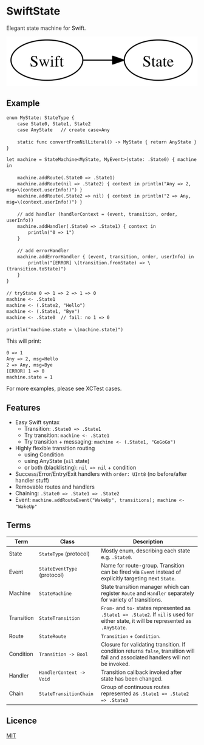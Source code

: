 SwiftState
==========

Elegant state machine for Swift.

![SwiftState](Screenshots/logo.png)

## Example

```
enum MyState: StateType {
    case State0, State1, State2
    case AnyState   // create case=Any

    static func convertFromNilLiteral() -> MyState { return AnyState }
}
```

```
let machine = StateMachine<MyState, MyEvent>(state: .State0) { machine in

    machine.addRoute(.State0 => .State1)
    machine.addRoute(nil => .State2) { context in println("Any => 2, msg=\(context.userInfo!)") }
    machine.addRoute(.State2 => nil) { context in println("2 => Any, msg=\(context.userInfo!)") }

    // add handler (handlerContext = (event, transition, order, userInfo))
    machine.addHandler(.State0 => .State1) { context in
        println("0 => 1")
    }

    // add errorHandler
    machine.addErrorHandler { (event, transition, order, userInfo) in
        println("[ERROR] \(transition.fromState) => \(transition.toState)")
    }
}

// tryState 0 => 1 => 2 => 1 => 0
machine <- .State1
machine <- (.State2, "Hello")
machine <- (.State1, "Bye")
machine <- .State0  // fail: no 1 => 0

println("machine.state = \(machine.state)")
```

This will print:

```
0 => 1
Any => 2, msg=Hello
2 => Any, msg=Bye
[ERROR] 1 => 0
machine.state = 1
```

For more examples, please see XCTest cases.


## Features

- Easy Swift syntax
    - Transition: `.State0 => .State1`
    - Try transition: `machine <- .State1`
    - Try transition + messaging: `machine <- (.State1, "GoGoGo")`
- Highly flexible transition routing
    - using Condition
    - using AnyState (`nil` state)
    - or both (blacklisting): `nil => nil` + condition
- Success/Error/Entry/Exit handlers with `order: UInt8` (no before/after handler stuff)
- Removable routes and handlers
- Chaining: `.State0 => .State1 => .State2`
- Event: `machine.addRouteEvent("WakeUp", transitions); machine <- "WakeUp"`


## Terms

Term      | Class                         | Description
--------- | ----------------------------- | ------------------------------------------
State     | `StateType` (protocol)        | Mostly enum, describing each state e.g. `.State0`.
Event     | `StateEventType` (protocol)   | Name for route-group. Transition can be fired via `Event` instead of explicitly targeting next `State`.
Machine   | `StateMachine`                | State transition manager which can register `Route` and `Handler` separately for variety of transitions.
Transition   | `StateTransition`          | `From-` and `to-` states represented as `.State1 => .State2`. If `nil` is used for either state, it will be represented as `.AnyState`.
Route     | `StateRoute`                  | `Transition` + `Condition`.
Condition | `Transition -> Bool`          | Closure for validating transition. If condition returns `false`, transition will fail and associated handlers will not be invoked.
Handler   | `HandlerContext -> Void`      | Transition callback invoked after state has been changed.
Chain     | `StateTransitionChain`        | Group of continuous routes represented as `.State1 => .State2 => .State3`




## Licence

[MIT](https://github.com/inamiy/SwiftState/blob/master/LICENSE)
